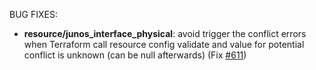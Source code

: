 <!-- markdownlint-disable-file MD013 MD041 -->
BUG FIXES:

* **resource/junos_interface_physical**: avoid trigger the conflict errors when Terraform call resource config validate and value for potential conflict is unknown (can be null afterwards) (Fix [#611](https://github.com/jeremmfr/terraform-provider-junos/issues/611))
